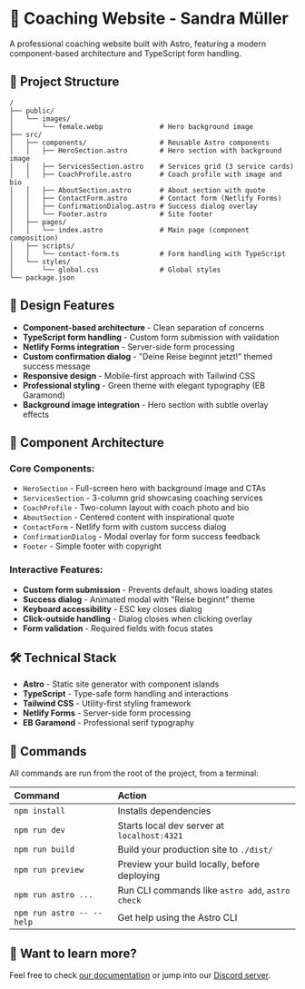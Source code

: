 # 🌟 Coaching Website - Sandra Müller

A professional coaching website built with Astro, featuring a modern component-based architecture and TypeScript form handling.

## 🚀 Project Structure

```text
/
├── public/
│   └── images/
│       └── female.webp              # Hero background image
├── src/
│   ├── components/                  # Reusable Astro components
│   │   ├── HeroSection.astro        # Hero section with background image
│   │   ├── ServicesSection.astro    # Services grid (3 service cards)
│   │   ├── CoachProfile.astro       # Coach profile with image and bio
│   │   ├── AboutSection.astro       # About section with quote
│   │   ├── ContactForm.astro        # Contact form (Netlify Forms)
│   │   ├── ConfirmationDialog.astro # Success dialog overlay
│   │   └── Footer.astro             # Site footer
│   ├── pages/
│   │   └── index.astro              # Main page (component composition)
│   ├── scripts/
│   │   └── contact-form.ts          # Form handling with TypeScript
│   └── styles/
│       └── global.css               # Global styles
└── package.json
```

## 🎨 Design Features

- **Component-based architecture** - Clean separation of concerns
- **TypeScript form handling** - Custom form submission with validation
- **Netlify Forms integration** - Server-side form processing
- **Custom confirmation dialog** - "Deine Reise beginnt jetzt!" themed success message
- **Responsive design** - Mobile-first approach with Tailwind CSS
- **Professional styling** - Green theme with elegant typography (EB Garamond)
- **Background image integration** - Hero section with subtle overlay effects

## 📁 Component Architecture

### Core Components:
- `HeroSection` - Full-screen hero with background image and CTAs
- `ServicesSection` - 3-column grid showcasing coaching services
- `CoachProfile` - Two-column layout with coach photo and bio
- `AboutSection` - Centered content with inspirational quote
- `ContactForm` - Netlify form with custom success dialog
- `ConfirmationDialog` - Modal overlay for form success feedback
- `Footer` - Simple footer with copyright

### Interactive Features:
- **Custom form submission** - Prevents default, shows loading states
- **Success dialog** - Animated modal with "Reise beginnt" theme
- **Keyboard accessibility** - ESC key closes dialog
- **Click-outside handling** - Dialog closes when clicking overlay
- **Form validation** - Required fields with focus states

## 🛠️ Technical Stack

- **Astro** - Static site generator with component islands
- **TypeScript** - Type-safe form handling and interactions
- **Tailwind CSS** - Utility-first styling framework
- **Netlify Forms** - Server-side form processing
- **EB Garamond** - Professional serif typography

## 🧞 Commands

All commands are run from the root of the project, from a terminal:

| Command                   | Action                                           |
| :------------------------ | :----------------------------------------------- |
| `npm install`             | Installs dependencies                            |
| `npm run dev`             | Starts local dev server at `localhost:4321`      |
| `npm run build`           | Build your production site to `./dist/`          |
| `npm run preview`         | Preview your build locally, before deploying     |
| `npm run astro ...`       | Run CLI commands like `astro add`, `astro check` |
| `npm run astro -- --help` | Get help using the Astro CLI                     |

## 👀 Want to learn more?

Feel free to check [our documentation](https://docs.astro.build) or jump into our [Discord server](https://astro.build/chat).
